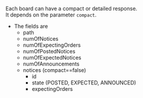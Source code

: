 Each board can have a compact or detailed response.<br/>
It depends on the parameter ``compact``.<br/>
* The fields are
    * path
    * numOfNotices
    * numOfExpectingOrders
    * numOfPostedNotices
    * numOfExpectedNotices
    * numOfAnnouncements
    * notices (compact==false)
        * id
        * state (POSTED, EXPECTED, ANNOUNCED)
        * expectingOrders

